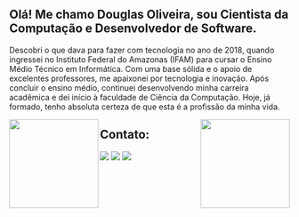 ## Olá! Me chamo Douglas Oliveira, sou Cientista da Computação e Desenvolvedor de Software. 

  Descobri o que dava para fazer com tecnologia no ano de 2018, quando ingressei no Instituto Federal do Amazonas (IFAM) para cursar o Ensino Médio Técnico em Informática. Com uma base sólida e o apoio de excelentes professores, me apaixonei por tecnologia e inovação. Após concluir o ensino médio, continuei desenvolvendo minha carreira acadêmica e dei início à faculdade de Ciência da Computação. Hoje, já formado, tenho absoluta certeza de que esta é a profissão da minha vida.

<div>
  <img align="left" height="160em" src="https://github-readme-stats.vercel.app/api?username=douglas-emeefe&show_icons=true&hide_border=true&count_private=true&theme=tokyonight">
  <img align="right" height="160em" src="https://github-readme-stats.vercel.app/api/top-langs/?username=douglas-emeefe&langs_count=10&count_private=true&hide_border=true&theme=tokyonight&layout=compact">
</div>


## Contato:

<div> 
  <a href="https://instagram.com/douglas_emeefe" target="_blank"><img src="https://img.shields.io/badge/-Instagram-%23E4405F?style=for-the-badge&logo=instagram&logoColor=white" target="_blank"></a>
  <a href = "mailto:douglasoliveira.trabalho@gmail.com"><img src="https://img.shields.io/badge/-Gmail-%23333?style=for-the-badge&logo=gmail&logoColor=white" target="_blank"></a>
  <a href="https://www.linkedin.com/in/douglas-emeefe/" target="_blank"><img src="https://img.shields.io/badge/-LinkedIn-%230077B5?style=for-the-badge&logo=linkedin&logoColor=white" target="_blank"></a> 
</div>
